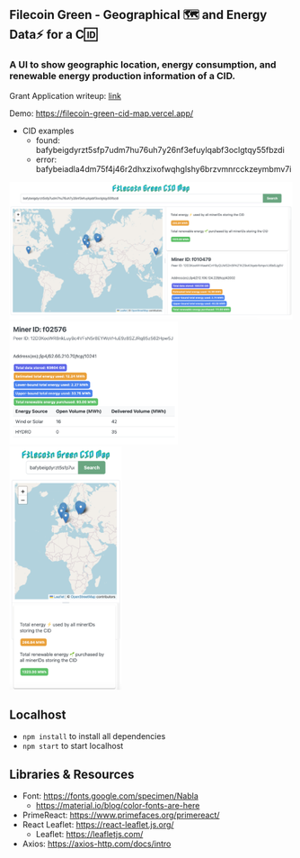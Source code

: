 ## Filecoin Green - Geographical 🗺️ and Energy Data⚡️ for a C🆔
### A UI to show geographic location, energy consumption, and renewable energy production information of a CID. 

Grant Application writeup: [link](https://docs.google.com/document/d/1kmC79qTU86A8oMZpPCGo2MPd_MCVtoQ8AEebvNw3Unk/edit?usp=sharing)



Demo: https://filecoin-green-cid-map.vercel.app/
* CID examples  
    * found: bafybeigdyrzt5sfp7udm7hu76uh7y26nf3efuylqabf3oclgtqy55fbzdi
    * error: bafybeiadla4dm75f4j46r2dhxzixofwqhglshy6brzvmnrcckzeymbmv7i

![demo](./imgs/demo.png)
<img src="./imgs/demo-renewenergy.png" width="300"/>  
<img src="./imgs/demo-responsive.png" width="200"/>


## Localhost
* `npm install` to install all dependencies   
* `npm start` to start localhost

## Libraries & Resources
* Font: https://fonts.google.com/specimen/Nabla  
    * https://material.io/blog/color-fonts-are-here
* PrimeReact: https://www.primefaces.org/primereact/
* React Leaflet: https://react-leaflet.js.org/  
    * Leaflet: https://leafletjs.com/ 
* Axios: https://axios-http.com/docs/intro 
